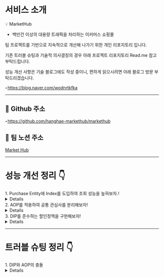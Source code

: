 # 서비스 소개

<aside>
💡 MarketHub
</aside>

- 백만건 이상의 대용량 트래픽을 처리하는 이커머스 쇼핑몰

팀 프로젝트를 기반으로 지속적으로 개선해 나가기 위한 개인 리포지토리 입니다. 

기존 트러블 슈팅과 기술적 의사결정의 경우 아래 프로젝트 리포지토리 Read.me 참고 부탁드립니다. 

성능 개선 사항은 기술 블로그에도 작성 중이니, 편하게 읽으시려면 아래 블로그 방문 부탁드리겠습니다.

‣https://blog.naver.com/wodnrtkfka

---
## 🥃 Github 주소

‣https://github.com/hanghae-markethub/markethub

## 🥃 팀 노션 주소

[Market Hub](https://www.notion.so/Market-Hub-890957603b8d47249b5a1e469328d8ae?pvs=21) 

---

# 성능 개선 정리 👇

<summary>1. Purchase Entity에 Index를 도입하여 조회 성능을 높혀보자.!</summary>
<details>
- MySQL의 경우 아래와 같은 이유로 인해 PK에 자동으로 Index가 걸려 있습니다.

```  
데이터 검색 성능 향상: 
기본키를 기반으로 데이터를 검색할때 성능응 향상시키기 위해

고유성 보장: 
기본 키는 테이블에서 각 레코드를 고유하게 식별하는 데 사용한다.
중복된 값을 허용하지 않는 기본 키를 인덱스로 설정함으로서 데이터 무결성을 보장한다.

데이터 정렬: 
데이터는 기본 키의 인덱스에 따라 정렬된다. 
따라서 특정 순서로 데이터에 액세스하는 쿼리의 성능을 향상시킬 수 있다.

조인 및 정렬의 효율성: 
기본 키에 대한 인덱스는 조인 및 정렬 작업의 성능을 향상시킨다.
```

제가 담당한 Purchase 도메인의 경우 조회가 발생하는 경우의 수는 아래 두개입니다.

1. 유저가 아이템을 주문 하기 전 주문서
2. 유저가 아이템을 주문 한 후 주문서

각각의 경우 Email과 Status를 기준으로 조회하여 가져오게 됩니다.

```
@Transactional(readOnly = true)
public List<PurchaseResponseDto> findAllPurchaseByEmail(String email) {
  List<Purchase> purchase = purchaseRepository.findByStatusAndEmailOrder(Status.EXIST,email);
        if (purchase == null) {
            throw new EntityNotFoundException("Purchase not found for email: " + email);
        }
        return PurchaseResponseDto.fromListPurchaseEntity(purchase);
    }
```

성능 향상을 위해 Index를 찾아 보면서 처음에는 Email을 기준으로 검색을 하니까
email에 인덱스를 걸면 성능이 향상될것이다 라는 생각을 하게 되었고

이는 좋지않은 결과를 초래했습니다.

purchase 도메인의 특성상 email 컬럼의 경우 중복이 잦은 편이기에
email에 인덱스를 건다면 DB의 크기보다 인덱스의 크기가 더 커지는 오버헤드 현상이 발생한 것 입니다.

그로인해 어떻게 하면 해결 할 수 있을까 라는 생각을 하던 중,
복합 인덱스라는 개념을 찾을 수 있었습니다.

Email과 Status를 함께 인덱싱하여 조회하면 로직 상 어떤 경우에서도 중복된 값중 하나를 고르는 경우가 없고,
Email과 Status를 기반으로 검색한 모든 값을 항상 전부 보여주기때문에

오버헤드문제를 해결 할 수 있고 더 나아가 성능이 개선될거란 예상이 들었습니다.
    
![image](https://github.com/naraspc/markethubTestRepo/assets/140101271/bfbae8d6-e3ca-4084-b37f-d4125a676db5)

이렇게 각각의 컬럼에 인덱스를 걸어주었습니다.

성능이 얼마나 개선되었는지 확인 해 보겠습니다.
![image](https://github.com/naraspc/markethubTestRepo/assets/140101271/ad50d9ee-b07d-44d1-a980-aa9d27434d4e)
인덱스의 적용 전 6.8초의 시간이 소요되었고,

적용 후

![image](https://github.com/naraspc/markethubTestRepo/assets/140101271/9b654cf5-6f77-46e3-b2d0-f24edbf3a266)

3.8초가 소요되었습니다.

만약 데이터가 더 많아진다면 더더욱 두드러지게 결과가 나타날것이라고 판단됩니다.

추가로, MySQL에서 사용하는 스토리지 엔진인 InnoDB의 경우

update쿼리가 날아왔을때 index를 전부 잠궈버립니다.

예를들어 purchase 엔티티에서 이메일만 인덱스로 처리를 했다고 가정해봅시다.
그리고, test@test.com 이메일의 값을 바꾸는 쿼리를 날렸다고 가정해봅시다.

test 이메일 데이터가 1000개가 있다면 1000개의 데이터 모두가 잠기게됩니다..

만약 purchase 테이블에 데이터가 10만개가 있고, 인덱스를 따로 걸어주지 않았다면
test@test.com 이메일의 변경사항이 완료될때까지 10만개의 데이터가 전부 lock걸려버리게 됩니다..

즉, 효울적으로 InnoDB를 사용하기 위해선
인덱스를 신중하게 그리고 적절하게 걸어줘야한다는 것을 알 수 있습니다.

</details>

<summary>2. AOP를 적용하여 공통 관심사를 분리해보자!</summary>
<details>
  AOP란 관심사 분리 기법으로,

주된 목표를 가지는 각각의 클래스들의 부가적인 관심사를 따로 분리해내는 기법이다.

즉, A,B,C라는 명확한 목적을 가진 클래스들에서

이 모든 클래스들의 호출시간이라던지 등을 체크하고싶을때

모든 클래스에 호출시간을 불러오는 로직을 작성하면 되게 번거롭고,
효율도 떨어지고 해당 클래스의 목적과 맞지않는 기능이 될것이기에 따로 AOP로 빼서 인터셉트하게 구현한거같다

작성방법은 되게 간단하다!
```
@Aspect
@Component
public class TimeTraceAop {

    @Around("execution(* org..hanghae..markethub..domain..*(..))")
    public Object execute(ProceedingJoinPoint proceedingJoinPoint) throws Throwable {
        long start = System.currentTimeMillis();
        Object result = proceedingJoinPoint.proceed();
        long end = System.currentTimeMillis();
        System.out.println("Time : " + (end - start));
        return result;
    }

}
```

위의 소스코드처럼 @Aspect 를 선언하여 해당 클래스가 AOP임을 선언해주고,

@Component 를 선언해서 컴포넌트 스캔을 적용하자

이후 원하는 메소드를 정의하고, 그 위에 @Around 어노테이선을 선언해서 범위를 지정해주자.

해당 프로젝트의 경우 domain안에 있는 로직들만 확인하고 싶어서
org..hanghae..markethub..domain..

경로로 작성했다.
만약 경로를 커스터마이징하고 싶다면 구글링을 통해서 원하는 대로 커스터마이징을 하자.

![image](https://github.com/naraspc/markethubTestRepo/assets/140101271/9eac94e9-2443-4acb-9d37-d3fb788e8424)
잘 작동함을 확인 할 수 있다

</details>


<summary>3. DIP를 준수하는 할인정책을 구현해보자!</summary>
<details>
멤버의 등급에 따라 할인을 차등적용 해보자!

우선 discount 패키지를 작성해주자.
![image](https://github.com/naraspc/markethubTestRepo/assets/140101271/a5b34597-7e48-4e09-a2dd-4647dc539b9a)


이후 DiscountPolicy Interface와 FixDiscountPolicy를 정의해주자.

```
public interface DiscountPolicy {
    /*
     * @return 할인 대상 금액
     */
    BigDecimal discount (User user, BigDecimal price);
}


@Service
public class FixDiscountPolicy implements DiscountPolicy{

    private BigDecimal discountFixAmount = new BigDecimal(100);
    @Override
    public BigDecimal discount(User user, BigDecimal price) {
        if (user.getRole().equals(Role.USER)) {
            return price.subtract(discountFixAmount);
        }
        return BigDecimal.ZERO;
    }
}
```
나는 Purchase entity에서 금액을 BigDecimal 타입으로 사용하고있어서 이렇게 정의했다.

이후, 유저가 주문했을때 purchase 엔티티의 생성부분을

```
    private final PurchaseRepository purchaseRepository;
    private final ItemService itemService;
    private final DiscountPolicy discountPolicy = new FixDiscountPolicy();
    private final UserRepository userRepository;
    
    @Transactional
    public PurchaseResponseDto createOrder(PurchaseRequestDto purchaseRequestDto, String email) {

        List<Purchase> existingPurchases = purchaseRepository.findAllByStatusAndEmail(Status.EXIST, email);
        // 조회된 구매건 삭제
        checkListPurchaseExist(existingPurchases);

        Purchase purchase = Purchase.builder()
                .status(purchaseRequestDto.status())
                .email(email)
                .itemName(purchaseRequestDto.itemName())
                .quantity(purchaseRequestDto.quantity())
                .price(discountPolicy.discount(userRepository.findByEmail(email).orElseThrow(() -> new EntityNotFoundException("can't find user")),purchaseRequestDto.price()))
                .itemId(purchaseRequestDto.itemId())
                .build();

        purchaseRepository.save(purchase);
        return PurchaseResponseDto.fromPurchase(purchase);

    }
```
자바의 다형성을 활용해 private final DiscountPolicy discountPolicy = new FixDiscountPolicy();
이런식으로 언제든 할인정책을 변경해서 갈아끼울 수 있도록 작성했다!

/* 토막상식
* 자바의 다형성은 기본적으로 overwrite된 메소드를 우선시하여 실행한다!
* 또한 자식부터 시작해 제일 위의 부모까지 다 불러온다.
*/

이제 user등급의 회원과 Admin 등급의 회원으로 각각 주문신청을 해, 가격이 어떻게 들어오는지 확인해보자
![image](https://github.com/naraspc/markethubTestRepo/assets/140101271/5e9e81a0-9695-44d9-b077-8721bba6c4b4)
21000원짜리 치킨 구매 시(사진은 로컬환경에서 정리하다 유실됐다.. 양해바람)

![image](https://github.com/naraspc/markethubTestRepo/assets/140101271/f56eb655-060b-4a34-9a56-b0a7c5a09441)

20,900원 으로 100원 할인됨을 확인할 수 있었다.

이제 Admin 계정으로 확인해볼까?
![image](https://github.com/naraspc/markethubTestRepo/assets/140101271/2f7298cd-7b99-491f-b9e0-ae13b6047ea5)

개인정보는 가렸다.
기대한 대로 잘 작동함을 확인할 수 있었다!


이젠 구매한 상품 가격의 10%를 할인해주는 할인 정책을 만들어보자!

public class RateDiscountPolicy implements DiscountPolicy{
    @Override
    public BigDecimal discount(User user, BigDecimal price) {
        BigDecimal discount = new BigDecimal(10);
        if (user.getRole().equals(Role.USER)) {
            return price.subtract(price.divide(discount,1, RoundingMode.HALF_EVEN));
        }
        return BigDecimal.ZERO;
    }
}


할인정책을 만들었다!

이제 모듈을 갈아 껴 보자.

@Service
@RequiredArgsConstructor
public class PurchaseService {

    private final PurchaseRepository purchaseRepository;
    private final ItemService itemService;
    private final DiscountPolicy discountPolicy = new RateDiscountPolicy();
    private final UserRepository userRepository;

    @Transactional
    public PurchaseResponseDto createOrder(PurchaseRequestDto purchaseRequestDto, String email) {

        List<Purchase> existingPurchases = purchaseRepository.findAllByStatusAndEmail(Status.EXIST, email);
        // 조회된 구매건 삭제
        checkListPurchaseExist(existingPurchases);

        Purchase purchase = Purchase.builder()
                .status(purchaseRequestDto.status())
                .email(email)
                .itemName(purchaseRequestDto.itemName())
                .quantity(purchaseRequestDto.quantity())
                .price(discountPolicy.discount(userRepository.findByEmail(email).orElseThrow(() -> new EntityNotFoundException("can't find user")),purchaseRequestDto.price()))
                .itemId(purchaseRequestDto.itemId())
                .build();

        purchaseRepository.save(purchase);
        return PurchaseResponseDto.fromPurchase(purchase);

    }
다른 코드는 그대로 유지한채
private final DiscountPolicy discountPolicy = new RateDiscountPolicy();

이 부분만 갈아끼워보았다.
![image](https://github.com/naraspc/markethubTestRepo/assets/140101271/d073304d-9c77-4307-a366-21492335b534)

정상적으로 10% 할인되는 모습을 볼 수 있었다.

이래서 구현을 사용하는구나. 한가지의 깨달음을 얻을 수 있었다.


// 2024 03 23 추가
```
@Service
@RequiredArgsConstructor
public class PurchaseService {

    private final PurchaseRepository purchaseRepository;
    private final ItemService itemService;
    private final DiscountPolicy discountPolicy = new RateDiscountPolicy();
    private final UserRepository userRepository;

    @Transactional
    public PurchaseResponseDto createOrder(PurchaseRequestDto purchaseRequestDto, String email) {

        List<Purchase> existingPurchases = purchaseRepository.findAllByStatusAndEmail(Status.EXIST, email);
        // 조회된 구매건 삭제
        checkListPurchaseExist(existingPurchases);

        Purchase purchase = Purchase.builder()
                .status(purchaseRequestDto.status())
                .email(email)
                .itemName(purchaseRequestDto.itemName())
                .quantity(purchaseRequestDto.quantity())
                .price(discountPolicy.discount(userRepository.findByEmail(email).orElseThrow(() -> new EntityNotFoundException("can't find user")),purchaseRequestDto.price()))
                .itemId(purchaseRequestDto.itemId())
                .build();

        purchaseRepository.save(purchase);
        return PurchaseResponseDto.fromPurchase(purchase);

    }
```

위 코드를 보면 나는 DIP를 준수하고있지 않았다!

인터페이스를 사용하고 그때그때 갈아끼면서 의존성을 제거한줄 알았는데

생각해보니 New RateDiscountPolicy를 선언한 순간 구현체를 동시에 선언한거였다.


```
@Service
@RequiredArgsConstructor
public class PurchaseService {

    private final PurchaseRepository purchaseRepository;
    private final ItemService itemService;
    private final DiscountPolicy discountPolicy;
    private final UserRepository userRepository;



    @Transactional
    public PurchaseResponseDto createOrder(PurchaseRequestDto purchaseRequestDto, String email) {

        List<Purchase> existingPurchases = purchaseRepository.findAllByStatusAndEmail(Status.EXIST, email);
        // 조회된 구매건 삭제
        checkListPurchaseExist(existingPurchases);

        Purchase purchase = Purchase.builder()
                .status(purchaseRequestDto.status())
                .email(email)
                .itemName(purchaseRequestDto.itemName())
                .quantity(purchaseRequestDto.quantity())
                .price(discountPolicy.discount(userRepository.findByEmail(email).orElseThrow(() -> new EntityNotFoundException("can't find user")),purchaseRequestDto.price()))
                .itemId(purchaseRequestDto.itemId())
                .build();

        purchaseRepository.save(purchase);
        return PurchaseResponseDto.fromPurchase(purchase);

    }
```
코드를 이렇게 수정하고
```
package org.hanghae.markethub.domain.discount;

import org.hanghae.markethub.domain.user.entity.User;
import org.hanghae.markethub.global.constant.Role;
import org.springframework.context.annotation.Primary;
import org.springframework.stereotype.Component;

import java.math.BigDecimal;
import java.math.RoundingMode;

@Primary
@Component
public class RateDiscountPolicy implements DiscountPolicy{
    @Override
    public BigDecimal discount(User user, BigDecimal price) {
        BigDecimal discount = new BigDecimal(10);
        if (user.getRole().equals(Role.USER)) {
            return price.subtract(price.divide(discount,1, RoundingMode.HALF_EVEN));
        }
        return BigDecimal.ZERO;
    }
}
```
@Primary를 선언해주도록 하자.

@Primary는 빈 스캔의 우선순위를 부여해준다.

</details>

---

# 트러블 슈팅 정리 👇


<summary>1. DIP와 AOP의 충돌</summary>
<details>
기존 PaymentController 코드를 DIP를 위배하지않게 리팩토링을 진행하면서 하나의 이슈와 맞닥들이게 되었다.


기존코드
```
@RestController
@Slf4j
@RequiredArgsConstructor
public class PaymentController {

    // test init
    private final PurchaseService purchaseService;
    private final ItemService itemService;
    private IamportClient iamportClient;
    private final RedissonClient redissonClient; // Redisson 클라이언트 주입
    private final JwtUtil jwtUtil;

    //2월 29일 작업목록 1. 시크릿키, api키 변수화
    @Value("${secret.sec.key}")
    private String secretKey ;
    @Value("${api.api.key}")
    private String apiKey ;

    @PostConstruct
    public void init() {
        this.iamportClient = new IamportClient(apiKey, secretKey);
    }
```
이런식으로, DIP를 준수하는듯 하였으나 PaymentController (고수준 모듈)에서
IamportClient(저수준 모듈)를 직접 주입하는 형식을 취해

DIP를 위배하고있었다.

이를

```
@RestController
@Slf4j
@RequiredArgsConstructor
public class PaymentController {

    // test init
    private final PurchaseService purchaseService;
    private final ItemService itemService;
    private final IamportClient iamportClient;
    private final RedissonClient redissonClient; // Redisson 클라이언트 주입
    private final JwtUtil jwtUtil;
    private final IamportConfig iamportConfig;

```

이렇게 리팩토링 하고,
```
package org.hanghae.markethub.domain.purchase.config;

import com.siot.IamportRestClient.IamportClient;
import lombok.Getter;
import org.springframework.beans.factory.annotation.Value;
import org.springframework.context.annotation.Bean;
import org.springframework.context.annotation.Configuration;


@Configuration
public class IamportConfig {

    @Value("${secret.sec.key}")
    private String secretKey ;
    @Value("${api.api.key}")
    private String apiKey ;

    @Bean
    public IamportClient iamportClient() {
        return new IamportClient(apiKey, secretKey);
    }

    public String getApiKey() {
        return apiKey;
    }
    public String getSecretKey() {
        return secretKey;
    }

}
```

IamportConfig 를 정의하는식으로 리팩토링을 했다.

이때, iamportConfig가 계속 null로 찍히는 문제가 발생하게 되었다.

안될 이유가 없는데 왜 안될까. 라는 생각으로 4시간정도 투자해서 계속 알아보았고
이유를 찾아냈다. 바로 AOP의 작동 시점과 의존성 주입 시점에 차이가 발생하게되면 의도치않게 값이 빠질수있다는것.

조금 더 자세히 말하자면

AOP 로직이 @Value로 주입된 프로퍼티 값에 접근하기 전에 실행되어 값을 정상적으로 참조할 수 없는 상황이 발생할 수 있다는 것.

이 문제에 대해 자세히 알아보려면 스프링 프레임워크의 빈(Bean) 생명주기, AOP의 작동 방식, 그리고 프로퍼티 값의 주입 시점에 대해 이해할 필요가 있다.

스프링 빈의 생명 주기
```
스프링 컨테이너에서의 빈의 생명주기는 다음과 같다.

빈 인스턴스화: 스프링 컨테이너가 빈의 클래스를 기반으로 인스턴스를 생성한다.
의존성 주입: @Autowired, @Resource, @Value 등을 통해 필요한 의존성을 주입한다.
초기화 메서드 실행: 사용자가 정의한 초기화 메서드(@PostConstruct 등)가 실행된다.
빈 사용: 애플리케이션이 실행되면서 빈이 필요한 시점에 사용된다.
소멸 메서드 실행: 컨테이너가 종료되면서 @PreDestroy 등의 소멸 메서드가 실행된다.

AOP의 작동 방식
AOP는 특정 로직(어드바이스)을 애플리케이션의 다른 부분(조인 포인트)에 동적으로 적용하는 방식으로 동작한다.
스프링 AOP는 주로 프록시 패턴을 사용하여 구현된다.
이는 실제 객체 대신 프록시 객체를 생성하고, 해당 프록시를 통해 실제 객체의 메서드를 호출하는 방식으로, AOP 로직을 끼워 넣는다.

프로퍼티 값의 주입 시점
@Value를 사용한 프로퍼티 값의 주입은 의존성 주입 단계에서 이루어진다.
즉, 빈 인스턴스화 이후, 초기화 메서드 실행 이전에 수행된다.

문제 발생 원인
문제 발생 원인은 아래와 같다.

프록시 객체와 실제 객체 사이의 주입 시점 차이: AOP 프록시가 생성되는 시점과 실제 빈에 @Value로 값이 주입되는 시점 사이에 차이가 있을 때, AOP 로직 실행 시점에 프로퍼티 값이 아직 주입되지 않았을 수 있다.

AOP 적용 대상 선택의 오류: @Aspect 설정에서 AOP 적용 대상을 잘못 지정하여, 의존성 주입이 완료되기 전에 AOP 로직이 실행되는 경우이다.

빈의 생성 및 초기화 과정에서의 특수한 케이스: 특정 빈의 생성 및 초기화 과정에서 AOP 로직이 의존성 주입보다 먼저 실행되도록 구성된 경우, 예를 들어, 사용자 정의 초기화 메서드 내부에서 AOP 로직이 트리거될 때 등이 있다.
```

일전에 해결한 Value어노테이션을 사용하는 중 발생한 트러블슈팅에서 정리한 내용을 참고해서 생각해보자.


문제가 발생한 코드는 아래와같다.
```
@PostMapping("/api/payment/cancel")
    private boolean cancelPayment(@RequestBody RefundRequestDto refundRequestDto) throws JsonProcessingException {
        System.out.println("1");
        System.out.println(iamportConfig);
        RestTemplate restTemplate = new RestTemplate();


        String url = "https://api.iamport.kr/payments/cancel";

        // 요청 파라미터 설정
        MultiValueMap<String, String> formData = new LinkedMultiValueMap<>();
        formData.add("impUid", refundRequestDto.imp_uid());
        formData.add("checksum", String.valueOf(refundRequestDto.checksum()));
        formData.add("reason", refundRequestDto.reason());


        // 요청 헤더 설정
        HttpHeaders headers = new HttpHeaders();
        headers.setContentType(MediaType.APPLICATION_FORM_URLENCODED);
        System.out.println("2");
        String token = getAccessToken(new PaymentRequestDto.getToken(iamportConfig.getApiKey(), iamportConfig.getSecretKey()));
        headers.set("Authorization", "Bearer " + token);

        // 요청 객체 생성
        HttpEntity<MultiValueMap<String, String>> requestEntity = new HttpEntity<>(formData, headers);

        // 요청 보내기
        ResponseEntity<String> response = restTemplate.postForEntity(url, requestEntity, String.class);

        // 응답 처리
        if (response.getStatusCode() == HttpStatus.OK) {
            // 각 아이템에 대해 수량 롤백 진행
            purchaseService.rollbackItemsQuantity(refundRequestDto.imp_uid());
            // 주문 상태 변경
            purchaseService.ChangeStatusToCancelled(refundRequestDto.imp_uid());
            return true;
        } else {
            return false;
        }
    }
```
String token = getAccessToken(new PaymentRequestDto.getToken(iamportConfig.getApiKey(), iamportConfig.getSecretKey()));

여기서 iamportConfig가 계속 null이었다.

위에서 알아본 바에 따르면,

AOP가 실행되는 시점은 새로운 PaymentRequestDto 인스턴스가 생성되기 전 이므로
AOP 프록시 객체가 cancelPayment를 감쌀때 PaymentRequestDto는 null이게 된다.

그 후, 프록시 객체가 실행되기 때문에 null인채로 실행되는거지.

AOP를 적용할때 프로퍼티의 적용 시점에 대해서 잘 생각하고 적용해야할거같다.

항상 느끼는건데, 전역으로 무언가를 적용한다면 내가 예상하지못한 동작을 할 가능성이 항상 존재하는것 같다.

난 이 불확실성이 싫다. global적인 무언가를 추가할때는 정말 많은걸 고려해야하는것 같다.
</details>
